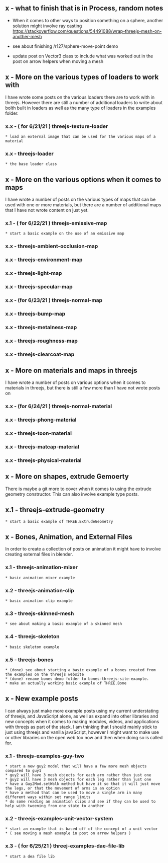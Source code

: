 ## x - what to finish that is in Process, random notes

* When it comes to other ways to position something on a sphere, another solution might involve ray casting
    https://stackoverflow.com/questions/54491088/wrap-threejs-mesh-on-another-mesh

* see about finishing /r127/sphere-move-point demo
* update post on Vector3 class to include what was worked out in the post on arrow helpers when moving a mesh


## x - More on the various types of loaders to work with

I have wrote some posts on the various loaders there are to work with in threejs. However there are still a number of additional loaders to write about bolth built in loaders as well as the many type of loaders in the examples folder.

### x.x - ( for 6/21/21 ) threejs-texture-loader
    * load an external image that can be used for the various maps of a material

### x.x - threejs-loader
    * the base loader class




## x - More on the various options when it comes to maps

I have wrote a number of posts on the various types of maps that can be used with one or more materials, but there are a number of additional maps that I have not wrote content on just yet.

### x.1 - ( for 6/22/21 ) threejs-emissive-map
    * start a basic example on the use of an emissive map

### x.x - threejs-ambient-occlusion-map

### x.x - threejs-environment-map

### x.x - threejs-light-map

### x.x - threejs-specular-map

### x.x - (for 6/23/21 ) threejs-normal-map

### x.x - threejs-bump-map

### x.x - threejs-metalness-map

### x.x - threejs-roughness-map

### x.x - threejs-clearcoat-map



## x - More on materials and maps in threejs

I have wrote a number of posts on various options when it comes to materials in threejs, but there is still a few more than I have not wrote posts on

### x.x - (for 6/24/21 ) threejs-normal-material

### x.x - threejs-phong-material

### x.x - threejs-toon-material

### x.x - threejs-matcap-material

### x.x - threejs-physical-material




## x - More on shapes, extrude Gemoerty

There is maybe a git more to cover when it comes to using the extrude geometry constructor. This can also involve example type posts.

## x.1 - threejs-extrude-geometry
    * start a basic example of THREE.ExtrudeGeometry




## x - Bones, Animation, and External Files

In order to create a collection of posts on animation it might have to involve creating external files in blender.

### x.1 - threejs-animation-mixer
    * basic animation mixer example

### x.2 - threejs-animation-clip
    * basic animation clip example

### x.3 - threejs-skinned-mesh
    * see about making a basic example of a skinned mesh

### x.4 - threejs-skeleton
    * basic skeleton example

### x.5 - threejs-bones
    * (done) see about starting a basic example of a bones created from the examples on the threejs website
    * (done) rename bones demo folder to bones-threejs-site-example.
    * make an actually working basic example of THREE.Bone




## x - New example posts

I can always just make more example posts using my current understating of threejs, and JavaScript alone, as well as expand into other libraries and new concepts when it comes to making modules, videos, and applications with threejs as part of the stack. I am thinking that I should mainly stick to just using threejs and vanilla javaScript, however I might want to make use or other libraries on the open web too now and then when doing so is called for.

### x.1 - threejs-examples-guy-two
    * start a new guy2 model that will have a few more mesh objects compared to guy1
    * guy2 will have 3 mesh objects for each arm rather than just one
    * guy2 will have 3 mesh objects for each leg rather than just one
    * have a Guy2Mod.setWalk method but have it so that it will just move the legs, or that the movement of arms is an option
    * have a method that can be used to move a single arm in many different ways within set range limits
    * do some reading an animation clips and see if they can be used to help with tweening from one state to another

### x.2 - threejs-examples-unit-vector-system
    * start an example that is based off of the concept of a unit vector 
    * ( see moving a mesh example in post on arrow helpers )

### x.3 - ( for 6/25/21 ) threej-examples-dae-file-lib
    * start a dea file lib